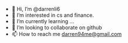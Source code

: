 - 👋 Hi, I’m @darrenli6
- 👀 I’m interested in cs and finance.
- 🌱 I’m currently learning ...
- 💞️ I’m looking to collaborate on github
- 📫 How to reach me darren94me@gmail.com

<!---
darrenli6/darrenli6 is a ✨ special ✨ repository because its `README.md` (this file) appears on your GitHub profile.
You can click the Preview link to take a look at your changes.
--->
